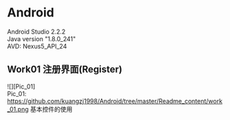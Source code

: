 # Android
Android Studio 2.2.2 <br> 
Java version "1.8.0_241" <br> 
AVD: Nexus5_API_24 <br>

## Work01 注册界面(Register)
![][Pic_01] <br> 
Pic_01: https://github.com/kuangzj1998/Android/tree/master/Readme_content/work_01.png
基本控件的使用<br> 

